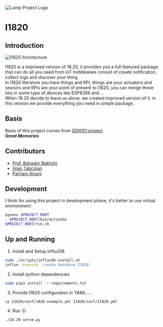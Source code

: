 ![Lamp Project Logo](http://www.googledrive.com/host/0B33KzMHyLoH2eVNHWFJZdmthOVk/Lamp-Logo.png)
# I1820

## Introduction
![I1820 Architecture](http://aolab.github.io/documentation/architecture/I1820.jpg)

I1820 is a improved version of 18.20, it provides you a full featured package that can
do all you need from IoT middleware consist of create notification, collect logs and
discover your thing.  
In I1820 literature you have things and RPi, things are your actuators and sesnors
and RPis are your point of present to I1820, you can merge these two in some type
of devices like ESP8266 and ...  
When 18.20 decide to leave us alone, we created improved version of it,
in this version we provide everything you need in simple package.

## Basis
Basis of this project comes from [SDN101 project](https://github.com/elahejalalpour/SDN101).  
***Great Memories***

## Contributors
* [Prof. Bahador Bakhshi](http://ceit.aut.ac.ir/~bakhshis/)
* [Iman Tabrizian](https://github.com/Tabrizian)
* [Parham Alvani](http://1995parham.github.io/)

## Development
I think for using this project in development phase,
it's better to use virtual environment:
```sh
pyvenv $PROJECT_ROOT
. $PROJECT_ROOT/bin/activate
$PROJECT_ROOT/run.sh
```

## Up and Running
1. Install and Setup InfluxDB
```sh
sudo ./scripts/influxdb-install.sh
influx -execute 'create database I1820'
```
2. Install python dependencies
```sh
sudo pip3 install -r requirements.txt
```
3. Provide I1820 configuration in YAML ....
```sh
cp I1820/conf/1820.example.yml I1820/conf/I1820.yml
```
4. Run :D
```sh
./18.20-serve.py
```
